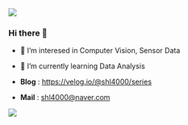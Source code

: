 <img src="https://capsule-render.vercel.app/api?type=egg&color=ffd700&height=180&section=header" />

### Hi there 👋

- 🔎 I’m interesed in Computer Vision, Sensor Data
- 🌱 I’m currently learning Data Analysis

- **Blog** : https://velog.io/@shl4000/series
- **Mail** : shl4000@naver.com

<img src="https://capsule-render.vercel.app/api?type=egg&color=ffd700&height=100&section=footer" />
